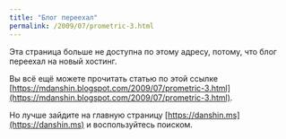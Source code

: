 ```yaml
---
title: "Блог переехал"
permalink: /2009/07/prometric-3.html
---
```

Эта страница больше не доступна по этому адресу, потому, что блог переехал на новый хостинг.

Вы всё ещё можете прочитать статью по этой ссылке [https://mdanshin.blogspot.com/2009/07/prometric-3.html](https://mdanshin.blogspot.com/2009/07/prometric-3.html).

Но лучше зайдите на главную страницу [https://danshin.ms](https://danshin.ms) и воспользуйтесь поиском.